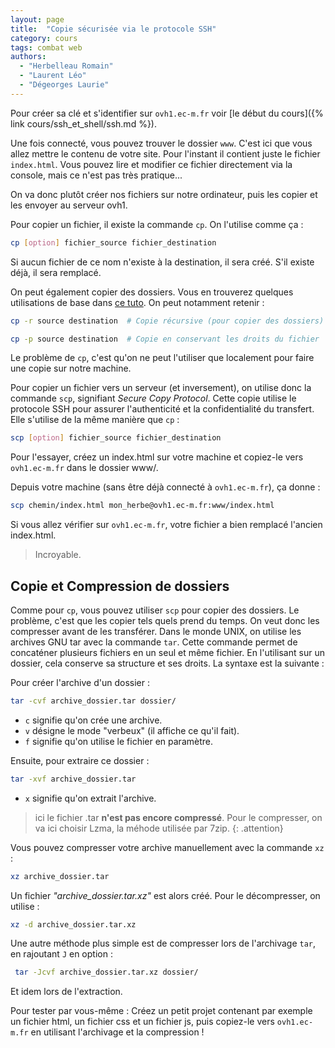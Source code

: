 ```yaml
---
layout: page
title:  "Copie sécurisée via le protocole SSH"
category: cours
tags: combat web
authors: 
  - "Herbelleau Romain"
  - "Laurent Léo"
  - "Dégeorges Laurie"
---
```


  
Pour créer sa clé et s'identifier sur `ovh1.ec-m.fr` voir [le début du cours]({% link cours/ssh_et_shell/ssh.md %}).

Une fois connecté, vous pouvez trouver le dossier `www`. C'est ici que vous allez mettre le contenu de votre site. Pour l'instant il contient juste le fichier `index.html`. Vous pouvez lire et modifier ce fichier directement via la console, mais ce n'est pas très pratique...

On va donc plutôt créer nos fichiers sur notre ordinateur, puis les copier et les envoyer au serveur ovh1.

Pour copier un fichier, il existe la commande `cp`. On l'utilise comme ça :

~~~sh
cp [option] fichier_source fichier_destination
~~~

Si aucun fichier de ce nom n'existe à la destination, il sera créé. S'il existe déjà, il sera remplacé.

On peut également copier des dossiers. Vous en trouverez quelques utilisations de base dans [ce tuto](http://www.commandeslinux.fr/commande-cp/). On peut notamment retenir :

~~~sh
cp -r source destination  # Copie récursive (pour copier des dossiers)
~~~

~~~sh
cp -p source destination  # Copie en conservant les droits du fichier
~~~

Le problème de `cp`, c'est qu'on ne peut l'utiliser que localement pour faire une copie sur notre machine.

Pour copier un fichier vers un serveur (et inversement), on utilise donc la commande `scp`, signifiant *Secure Copy Protocol*. Cette copie utilise le protocole SSH pour assurer l'authenticité et la confidentialité du transfert. Elle s'utilise de la même manière que `cp` :

~~~sh
scp [option] fichier_source fichier_destination
~~~

Pour l'essayer, créez un index.html sur votre machine et copiez-le vers `ovh1.ec-m.fr` dans le dossier www/.

Depuis votre machine (sans être déjà connecté à `ovh1.ec-m.fr`), ça donne :

~~~sh
scp chemin/index.html mon_herbe@ovh1.ec-m.fr:www/index.html
~~~

Si vous allez vérifier sur `ovh1.ec-m.fr`, votre fichier a bien remplacé l'ancien index.html.

> Incroyable.

## Copie et Compression de dossiers

Comme pour `cp`, vous pouvez utiliser `scp` pour copier des dossiers. Le problème, c'est que les copier tels quels prend du temps. On veut donc les compresser avant de les transférer. Dans le monde UNIX, on utilise les archives GNU tar avec la commande `tar`. Cette commande permet de concaténer plusieurs fichiers en un seul et même fichier. En l'utilisant sur un dossier, cela conserve sa structure et ses droits. La syntaxe est la suivante :

Pour créer l'archive d'un dossier :

~~~sh
tar -cvf archive_dossier.tar dossier/
~~~

* `c` signifie qu'on crée une archive.
* `v` désigne le mode "verbeux" (il affiche ce qu'il fait).
* `f` signifie qu'on utilise le fichier en paramètre.

Ensuite, pour extraire ce dossier :

~~~sh
tar -xvf archive_dossier.tar
~~~

* `x` signifie qu'on extrait l'archive.

> ici le fichier .tar **n'est pas encore compressé**. Pour le compresser, on va ici choisir Lzma, la méhode utilisée par 7zip.
{: .attention}

Vous pouvez compresser votre archive manuellement avec la commande `xz` :

~~~sh
xz archive_dossier.tar
~~~

Un fichier *"archive_dossier.tar.xz"* est alors créé. Pour le décompresser, on utilise :

~~~sh
xz -d archive_dossier.tar.xz
~~~

Une autre méthode plus simple est de compresser lors de l'archivage `tar`, en rajoutant `J` en option :

~~~sh
 tar -Jcvf archive_dossier.tar.xz dossier/
~~~

Et idem lors de l'extraction.

Pour tester par vous-même : Créez un petit projet contenant par exemple un fichier html, un fichier css et un fichier js, puis copiez-le vers `ovh1.ec-m.fr` en utilisant l'archivage et la compression !
